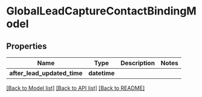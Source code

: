 # GlobalLeadCaptureContactBindingModel

## Properties
Name | Type | Description | Notes
------------ | ------------- | ------------- | -------------
**after_lead_updated_time** | **datetime** |  | 

[[Back to Model list]](../README.md#documentation-for-models) [[Back to API list]](../README.md#documentation-for-api-endpoints) [[Back to README]](../README.md)


